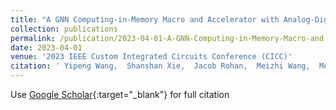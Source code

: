 ```yaml
---
title: "A GNN Computing-in-Memory Macro and Accelerator with Analog-Digital Hybrid Transformation and CAMenabled Search-reduce"
collection: publications
permalink: /publication/2023-04-01-A-GNN-Computing-in-Memory-Macro-and-Accelerator-with-Analog-Digital-Hybrid-Transformation-and-CAMenabled-Search-reduce
date: 2023-04-01
venue: '2023 IEEE Custom Integrated Circuits Conference (CICC)'
citation: ' Yipeng Wang,  Shanshan Xie,  Jacob Rohan,  Meizhi Wang,  Mengtian Yang,  Sirish Oruganti,  Jaydeep Kulkarni, &quot;A GNN Computing-in-Memory Macro and Accelerator with Analog-Digital Hybrid Transformation and CAMenabled Search-reduce.&quot; 2023 IEEE Custom Integrated Circuits Conference (CICC), 2023.'
---
```

Use [Google Scholar](https://scholar.google.com/scholar?q=A+GNN+Computing+in+Memory+Macro+and+Accelerator+with+Analog+Digital+Hybrid+Transformation+and+CAMenabled+Search+reduce){:target="_blank"} for full citation